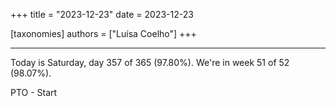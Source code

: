 +++
title = "2023-12-23"
date = 2023-12-23

[taxonomies]
authors = ["Luísa Coelho"]
+++

---

Today is Saturday, day 357 of 365 (97.80%). We're in week 51 of 52 (98.07%).

PTO - Start
